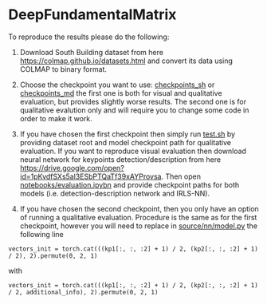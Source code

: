 # DeepFundamentalMatrix
To reproduce the results please do the following:
1) Download South Building dataset from here https://colmap.github.io/datasets.html and convert its data using COLMAP to binary format.

2) Choose the checkpoint you want to use: [checkpoints_sh](checkpoints_sh) or [checkpoints_md](checkpoints_md) the first one is both for visual and qualitative evaluation, but provides slightly worse results. The second one is for qualitative evalution only and will require you to change some code in order to make it work.

3) If you have chosen the first checkpoint then simply run [test.sh](test.sh) by providing dataset root and model checkpoint path for qualitative evaluation. 
If you want to reproduce visual evaluation then download neural network for keypoints detection/description from here https://drive.google.com/open?id=1pKvdfSXs5al3ESbPTQaTf39xAYProvsa. Then open [notebooks/evaluation.ipybn](notebooks/evaluation.ipybn) and provide checkpoint paths for both models (i.e. detection-description network and IRLS-NN).

4) If you have chosen the second checkpoint, then you only have an option of running a qualitative evaluation. Procedure is the same as for the first checkpoint, however you will need to replace in [source/nn/model.py](source/nn/model.py) the following line 

```
vectors_init = torch.cat(((kp1[:, :, :2] + 1) / 2, (kp2[:, :, :2] + 1) / 2), 2).permute(0, 2, 1)
```

with 

```
vectors_init = torch.cat(((kp1[:, :, :2] + 1) / 2, (kp2[:, :, :2] + 1) / 2, additional_info), 2).permute(0, 2, 1)
```

